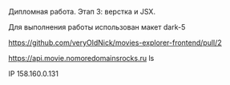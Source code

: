 Дипломная работа. Этап 3: верстка и JSX.

Для выполнения работы использован макет dark-5

https://github.com/veryOldNick/movies-explorer-frontend/pull/2

https://api.movie.nomoredomainsrocks.ru
ls

IP 158.160.0.131